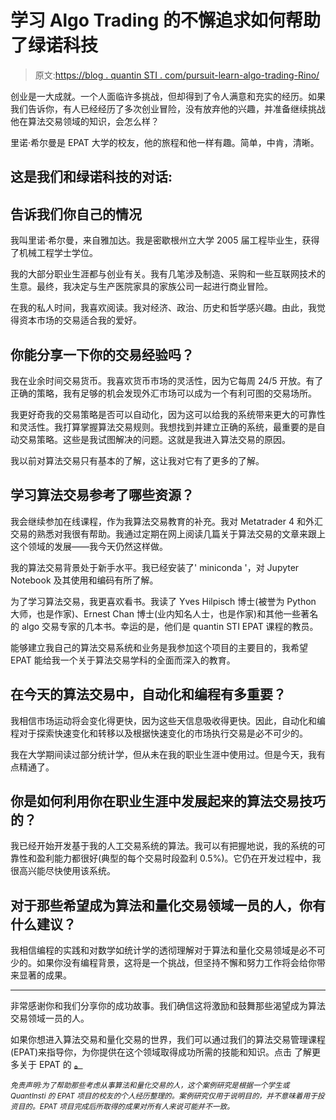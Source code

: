# 学习 Algo Trading 的不懈追求如何帮助了绿诺科技

> 原文:[https://blog . quantin STI . com/pursuit-learn-algo-trading-Rino/](https://blog.quantinsti.com/pursuit-learn-algo-trading-rino/)

创业是一大成就。一个人面临许多挑战，但却得到了令人满意和充实的经历。如果我们告诉你，有人已经经历了多次创业冒险，没有放弃他的兴趣，并准备继续挑战他在算法交易领域的知识，会怎么样？

里诺·希尔曼是 EPAT 大学的校友，他的旅程和他一样有趣。简单，中肯，清晰。

## **这是我们和绿诺科技的对话:**

## **告诉我们你自己的情况**

我叫里诺·希尔曼，来自雅加达。我是密歇根州立大学 2005 届工程毕业生，获得了机械工程学士学位。

我的大部分职业生涯都与创业有关。我有几笔涉及制造、采购和一些互联网技术的生意。最终，我决定与生产医院家具的家族公司一起进行商业冒险。

在我的私人时间，我喜欢阅读。我对经济、政治、历史和哲学感兴趣。由此，我觉得资本市场的交易适合我的爱好。

## 你能分享一下你的交易经验吗？

我在业余时间交易货币。我喜欢货币市场的灵活性，因为它每周 24/5 开放。有了正确的策略，我有足够的机会发现外汇市场可以成为一个有利可图的交易场所。

我更好奇我的交易策略是否可以自动化，因为这可以给我的系统带来更大的可靠性和灵活性。我打算掌握算法交易规则。我想找到并建立正确的系统，最重要的是自动交易策略。这些是我试图解决的问题。这就是我进入算法交易的原因。

我以前对算法交易只有基本的了解，这让我对它有了更多的了解。

## **学习算法交易参考了哪些资源？**

我会继续参加在线课程，作为我算法交易教育的补充。我对 Metatrader 4 和外汇交易的熟悉对我很有帮助。我通过定期在网上阅读几篇关于算法交易的文章来跟上这个领域的发展——我今天仍然这样做。

我的算法交易背景处于新手水平。我已经安装了' miniconda '，对 Jupyter Notebook 及其使用和编码有所了解。

为了学习算法交易，我更喜欢看书。我读了 Yves Hilpisch 博士(被誉为 Python 大师，也是作家)、Ernest Chan 博士(业内知名人士，也是作家)和其他一些著名的 algo 交易专家的几本书。幸运的是，他们是 quantin STI EPAT 课程的教员。

能够建立我自己的算法交易系统和业务是我参加这个项目的主要目的，我希望 EPAT 能给我一个关于算法交易学科的全面而深入的教育。

## 在今天的算法交易中，自动化和编程有多重要？

我相信市场运动将会变化得更快，因为这些天信息吸收得更快。因此，自动化和编程对于探索快速变化和转移以及根据快速变化的市场执行交易是必不可少的。

我在大学期间读过部分统计学，但从未在我的职业生涯中使用过。但是今天，我有点精通了。

## 你是如何利用你在职业生涯中发展起来的算法交易技巧的？

我已经开始开发基于我的人工交易系统的算法。我可以有把握地说，我的系统的可靠性和盈利能力都很好(典型的每个交易时段盈利 0.5%)。它仍在开发过程中，我很高兴能尽快使用该系统。

## 对于那些希望成为算法和量化交易领域一员的人，你有什么建议？

我相信编程的实践和对数学如统计学的透彻理解对于算法和量化交易领域是必不可少的。如果你没有编程背景，这将是一个挑战，但坚持不懈和努力工作将会给你带来显著的成果。

* * *

非常感谢你和我们分享你的成功故事。我们确信这将激励和鼓舞那些渴望成为算法交易领域一员的人。

如果你想进入算法交易和量化交易的世界，我们可以通过我们的算法交易管理课程(EPAT)来指导你，为你提供在这个领域取得成功所需的技能和知识。点击 了解更多关于 EPAT 的 **[。](https://www.quantinsti.com/epat)**

*<small>免责声明:为了帮助那些考虑从事算法和量化交易的人，这个案例研究是根据一个学生或 QuantInsti 的 EPAT 项目的校友的个人经历整理的。案例研究仅用于说明目的，并不意味着用于投资目的。EPAT 项目完成后所取得的成果对所有人来说可能并不一致。</small>*